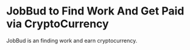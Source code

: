 ﻿

# JobBud to Find Work And Get Paid via CryptoCurrency

JobBud is an finding work and earn cryptocurrency.

